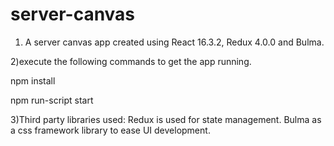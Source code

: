 # server-canvas
1) A server canvas app created using React 16.3.2, Redux 4.0.0 and Bulma.

2)execute the following commands to get the app running.

npm install

npm run-script start


3)Third party libraries used:
Redux is used for state management.
Bulma as a css framework library to ease UI development.
